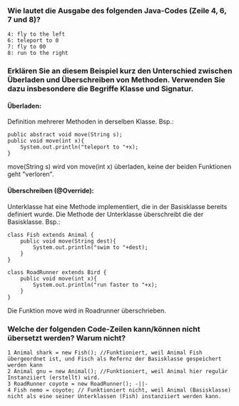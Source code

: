 ### Wie lautet die Ausgabe des folgenden Java-Codes (Zeile 4, 6, 7 und 8)?
~~~
4: fly to the left
6: teleport to 0
7: fly to 00
8: run to the right
~~~
### Erklären Sie an diesem Beispiel kurz den Unterschied zwischen Überladen und Überschreiben von Methoden. Verwenden Sie dazu insbesondere die Begriffe Klasse und Signatur.

#### Überladen:
Definition mehrerer Methoden in derselben Klasse.
Bsp.:
~~~
public abstract void move(String s);
public void move(int x){
    System.out.println("teleport to "+x);
}
~~~
move(String s) wird von move(int x) überladen, keine der beiden Funktionen geht "verloren".

#### Überschreiben (@Override):
Unterklasse hat eine Methode implementiert, die in der Basisklasse bereits definiert wurde. Die Methode der Unterklasse überschreibt die der Basisklasse.
Bsp.:
~~~
class Fish extends Animal {
    public void move(String dest){
        System.out.println("swim to "+dest);
    }   
}

class RoadRunner extends Bird {
    public void move(int x){
        System.out.println("run faster to "+x);
    }
}
~~~

Die Funktion move wird in Roadrunner überschrieben.

### Welche der folgenden Code-Zeilen kann/können nicht übersetzt werden? Warum nicht?
~~~
1 Animal shark = new Fish(); //Funktioniert, weil Animal Fish übergeordnet ist, und Fisch als Refernz der Basisklasse gespeichert werden kann
2 Animal gnu = new Animal(); //Funktioniert, weil Animal hier regulär Instanziiert (erstellt) wird.
3 RoadRunner coyote = new RoadRunner(); -||-
4 Fish nemo = coyote; // Funktioniert nicht, weil Animal (Basisklasse) nicht als eine seiner Unterklassen (Fish) instanziiert werden kann.
~~~